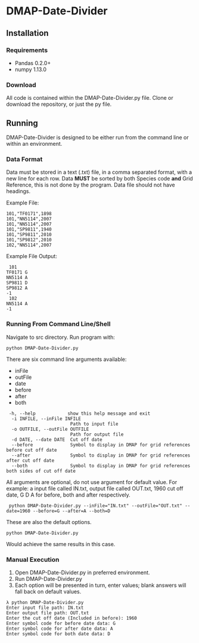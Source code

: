 # DMAP-Date-Divider
## Installation
### Requirements
* Pandas 0.2.0+
* numpy 1.13.0
### Download
All code is contained within the DMAP-Date-Divider.py file. Clone or download the repository, or just the py file.

## Running
DMAP-Date-Divider is designed to be either run from the command line or within an environment.

### Data Format
Data must be stored in a text (.txt) file, in a comma separated format, with a new line for each row.
Data **MUST** be sorted by both Species code **and** Grid Reference, this is not done by the program.
Data file should not have headings.

Example File:
```
101,"TF0171",1898
101,"NN5114",2007
101,"NN5114",2007
101,"SP9811",1940
101,"SP9811",2010
101,"SP9812",2010
102,"NN5114",2007
```
Example File Output:
```
 101
TF0171 G
NN5114 A
SP9811 D
SP9812 A
-1
 102
NN5114 A
-1

```
### Running From Command Line/Shell
Navigate to src directory.
Run program with:
```
python DMAP-Date-Divider.py
```
There are six command line arguments available:
* inFile
* outFile
* date
* before
* after
* both
```
 -h, --help            show this help message and exit
  -i INFILE, --inFile INFILE
                        Path to input file
  -o OUTFILE, --outFile OUTFILE
                        Path for output file
  -d DATE, --date DATE  Cut off date
  --before 				Symbol to display in DMAP for grid references before cut off date
  --after 				Symbol to display in DMAP for grid references after cut off date
  --both 				Symbol to display in DMAP for grid references both sides of cut off date
```
All arguments are optional, do not use argument for default value.
For example: a input file called IN.txt, output file called OUT.txt, 1960 cut off date, G D A for before, both and after respectively.
```
 python DMAP-Date-Divider.py --inFile="IN.txt" --outFile="OUT.txt" --date=1960 --before=G --after=A --both=D
 ```
These are also the default options.
 ```
python DMAP-Date-Divider.py
 ```
Would achieve the same results in this case.
### Manual Execution
1. Open DMAP-Date-Divider.py in preferred environment.
2. Run DMAP-Date-Divider.py
3. Each option will be presented in turn, enter values; blank answers will fall back on default values.
 ```
λ python DMAP-Date-Divider.py
Enter input file path: IN.txt
Enter output file path: OUT.txt
Enter the cut off date (Included in before): 1960
Enter symbol code for before date data: G
Enter symbol code for after date data: A
Enter symbol code for both date data: D
```
